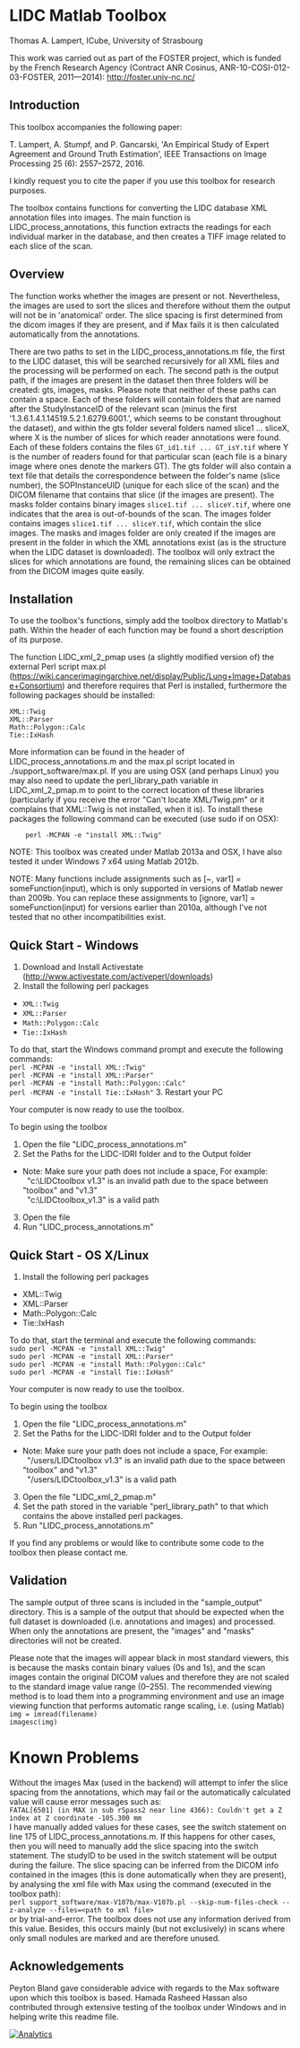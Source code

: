 # LIDC Matlab Toolbox

Thomas A. Lampert, ICube, University of Strasbourg

This work was carried out as part of the FOSTER project, which is funded by the French Research Agency (Contract 
ANR Cosinus, ANR-10-COSI-012-03-FOSTER, 2011—2014): http://foster.univ-nc.nc/

## Introduction

This toolbox accompanies the following paper:

T. Lampert, A. Stumpf, and P. Gancarski, 'An Empirical Study of Expert Agreement and Ground Truth Estimation', IEEE Transactions on Image Processing 25 (6): 2557–2572, 2016.

I kindly request you to cite the paper if you use this toolbox for research purposes.



The toolbox contains functions for converting the LIDC database XML annotation files into images. The main 
function is LIDC_process_annotations, this function extracts the readings for each individual marker in the 
database, and then creates a TIFF image related to each slice of the scan.

## Overview


The function works whether the images are present or not. Nevertheless, the images are used to sort the slices 
and therefore without them the output will not be in 'anatomical' order. The slice spacing is first determined
from the dicom images if they are present, and if Max fails it is then calculated automatically from the 
annotations.

There are two paths to set in the LIDC_process_annotations.m file, the first to the LIDC dataset, this will be
searched recursively for all XML files and the processing will be performed on each. The second path is the 
output path, if the images are present in the dataset then three folders will be created: gts, images, masks.
Please note that neither of these paths can contain a space. Each of these folders will contain folders that 
are named after the StudyInstanceID of the relevant scan (minus the first '1.3.6.1.4.1.14519.5.2.1.6279.6001.',
which seems to be constant throughout the dataset), and within the gts folder several folders named slice1 ... 
sliceX, where X is the number of slices for which reader annotations were found. Each of these folders contains 
the files `GT_id1.tif ... GT_isY.tif` where Y is the number of readers found for that particular scan (each file 
is a binary image where ones denote the markers GT). The gts folder will also contain a text file that details 
the correspondence between the folder's name (slice number), the SOPInstanceUID (unique for each slice of the 
scan) and the DICOM filename that contains that slice (if the images are present). The masks folder contains 
binary images `slice1.tif ... sliceY.tif`, where one indicates that the area is out-of-bounds of the scan. The 
images folder contains images `slice1.tif ... sliceY.tif`, which contain the slice images. The masks and images 
folder are only created if the images are present in the folder in which the XML annotations exist (as is the 
structure when the LIDC dataset is downloaded). The toolbox will only extract the slices for which annotations 
are found, the remaining slices can be obtained from the DICOM images quite easily.


## Installation

To use the toolbox's functions, simply add the toolbox directory to Matlab's path. Within the header of each 
function may be found a short description of its purpose.

The function LIDC_xml_2_pmap uses (a slightly modified version of) the external Perl script max.pl 
(https://wiki.cancerimagingarchive.net/display/Public/Lung+Image+Database+Consortium) and therefore requires 
that Perl is installed, furthermore the following packages should be installed:

	XML::Twig
	XML::Parser
	Math::Polygon::Calc
	Tie::IxHash

More information can be found in the header of LIDC_process_annotations.m and the max.pl script located in
./support_software/max.pl. If you are using OSX (and perhaps Linux) you may also need to update the 
perl_library_path variable in LIDC_xml_2_pmap.m to point to the correct location of these libraries 
(particularly if you receive the error "Can't locate XML/Twig.pm" or it complains that XML::Twig is not 
installed, when it is). To install these packages the following command can be executed (use sudo if on OSX):

        perl -MCPAN -e "install XML::Twig"

NOTE: This toolbox was created under Matlab 2013a and OSX, I have also tested it under Windows 7 x64 using
Matlab 2012b.

NOTE: Many functions include assignments such as [~, var1] = someFunction(input), which is only supported in
versions of Matlab newer than 2009b. You can replace these assignments to [ignore, var1] = someFunction(input)
for versions earlier than 2010a, although I've not tested that no other incompatibilities exist.


## Quick Start - Windows

1. Download and Install Activestate (http://www.activestate.com/activeperl/downloads)
2. Install the following perl packages
 * `XML::Twig`
 * `XML::Parser`
 * `Math::Polygon::Calc`
 * `Tie::IxHash`

 To do that, start the Windows command prompt and execute the following commands:
<br>`perl -MCPAN -e "install XML::Twig"`
<br>`perl -MCPAN -e "install XML::Parser"`
<br> `perl -MCPAN -e "install Math::Polygon::Calc"`
<br>`perl -MCPAN -e "install Tie::IxHash"`
3. Restart your PC

Your computer is now ready to use the toolbox.

To begin using the toolbox

1. Open the file "LIDC_process_annotations.m"
2. Set the Paths for the LIDC-IDRI folder and to the Output folder
 * Note: Make sure your path does not include a space, For example:
<br>&nbsp;&nbsp;"c:\LIDCtoolbox v1.3" is an invalid path due to the space between "toolbox" and "v1.3"
<br>&nbsp;&nbsp;"c:\LIDCtoolbox_v1.3" is a valid path
3. Open the file 
4. Run "LIDC_process_annotations.m"


## Quick Start - OS X/Linux

1. Install the following perl packages
 * XML::Twig
 * XML::Parser
 * Math::Polygon::Calc
 * Tie::IxHash

 To do that, start the terminal and execute the following commands:
 <br>`sudo perl -MCPAN -e "install XML::Twig"`
 <br>`sudo perl -MCPAN -e "install XML::Parser"`
 <br>`sudo perl -MCPAN -e "install Math::Polygon::Calc"`
 <br>`sudo perl -MCPAN -e "install Tie::IxHash"`

Your computer is now ready to use the toolbox.

To begin using the toolbox

1. Open the file "LIDC_process_annotations.m"
2. Set the Paths for the LIDC-IDRI folder and to the Output folder
 * Note: Make sure your path does not include a space, For example:
<br>&nbsp;&nbsp;"/users/LIDCtoolbox v1.3" is an invalid path due to the space between "toolbox" and "v1.3"
<br>&nbsp;&nbsp;"/users/LIDCtoolbox_v1.3" is a valid path
3. Open the file "LIDC_xml_2_pmap.m"
4. Set the path stored in the variable "perl_library_path" to that which contains the above installed 
   perl packages.
5. Run "LIDC_process_annotations.m"

If you find any problems or would like to contribute some code to the toolbox then please contact me.


## Validation

The sample output of three scans is included in the "sample_output" directory. This is a sample of the output that should be expected when the full dataset is downloaded (i.e. annotations and images) and processed. When only the annotations are present, the "images" and "masks" directories will not be created.

Please note that the images will appear black in most standard viewers, this is because the masks contain binary values (0s and 1s), and the scan images contain the original DICOM values and therefore they are not scaled to the standard image value range (0–255). The recommended viewing method is to load them into a programming environment and use an image viewing function that performs automatic range scaling, i.e. (using Matlab)
<br>`img = imread(filename)`
<br>`imagesc(img)`


# Known Problems

Without the images Max (used in the backend) will attempt to infer the slice spacing from the annotations, which may fail or the automatically calculated value will cause error messages such as:
<br>`FATAL[6501] (in MAX in sub rSpass2 near line 4366): Couldn't get a Z index at Z coordinate -105.300 mm`
<br>I have manually added values for these cases, see the switch statement on line 175 of LIDC_process_annotations.m. If this happens for other cases, then you will need to manually add the slice spacing into the switch statement. The studyID to be used in the switch statement will be output during the failure. The slice spacing can be inferred from the DICOM info contained in the images (this is done automatically when they are present), by analysing the xml file with Max using the command (executed in the toolbox path):
<br>`perl support_software/max-V107b/max-V107b.pl --skip-num-files-check --z-analyze --files=<path to xml file>`
<br>or by trial-and-error. The toolbox does not use any information derived from this value. Besides, this occurs mainly (but not exclusively) in scans where only small nodules are marked and are therefore unused.


## Acknowledgements

Peyton Bland gave considerable advice with regards to the Max software upon which this toolbox is based.
Hamada Rasheed Hassan also contributed through extensive testing of the toolbox under Windows and in helping write this readme file.

[![Analytics](https://ga-beacon.appspot.com/UA-112264682-1/welcome-page?pixel)](https://github.com/igrigorik/ga-beacon)
